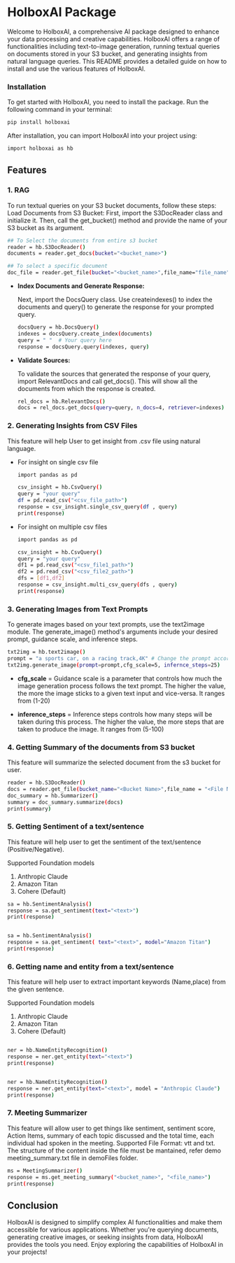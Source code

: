 # HolboxAI Package
Welcome to HolboxAI, a comprehensive AI package designed to enhance your data processing and creative capabilities. HolboxAI offers a range of functionalities including text-to-image generation, running textual queries on documents stored in your S3 bucket, and generating insights from natural language queries. This README provides a detailed guide on how to install and use the various features of HolboxAI.

### **Installation**

To get started with HolboxAI, you need to install the package. Run the following command in your terminal:
```sh
pip install holboxai
```

After installation, you can import HolboxAI into your project using:
```sh
import holboxai as hb
```
## Features
### 1. RAG 
To run textual queries on your S3 bucket documents, follow these steps:
Load Documents from S3 Bucket:
First, import the S3DocReader class and initialize it. Then, call the get_bucket() method and provide the name of your S3 bucket as its argument.
```sh
## To Select the documents from entire s3 bucket
reader = hb.S3DocReader()
documents = reader.get_docs(bucket="<bucket_name>")

## To select a specific document
doc_file = reader.get_file(bucket="<bucket_name>",file_name="file_name")
```
- **Index Documents and Generate Response:**

    Next, import the DocsQuery class. Use createindexes() to index the documents and query() to generate the response for your prompted query.
    ```sh
    docsQuery = hb.DocsQuery()
    indexes = docsQuery.create_index(documents)
    query = " "  # Your query here
    response = docsQuery.query(indexes, query)
    ```
- **Validate Sources:**

    To validate the sources that generated the response of your query, import RelevantDocs and call get_docs(). This will show all the documents from which the response is created.
    ```sh
    rel_docs = hb.RelevantDocs()
    docs = rel_docs.get_docs(query=query, n_docs=4, retriever=indexes)
    ```

### 2. Generating Insights from CSV Files
This feature will help User to get insight from .csv file using natural language.

- For insight on single csv file
    ```sh
    import pandas as pd

    csv_insight = hb.CsvQuery()
    query = "your query"
    df = pd.read_csv("<csv_file_path>")
    response = csv_insight.single_csv_query(df , query)
    print(response)
    ```
- For insight on multiple csv files
    ```sh
    import pandas as pd

    csv_insight = hb.CsvQuery()
    query = "your query"
    df1 = pd.read_csv("<csv_file1_path>")
    df2 = pd.read_csv("<csv_file2_path>")
    dfs = [df1,df2]
    response = csv_insight.multi_csv_query(dfs , query)
    print(response)
    ```

### 3. Generating Images from Text Prompts
To generate images based on your text prompts, use the text2image module. The generate_image() method's arguments include your desired prompt, guidance scale, and inference steps.


```sh
txt2img = hb.text2image()
prompt = "a sports car, on a racing track,4K" # Change the prompt according to requirement
txt2img.generate_image(prompt=prompt,cfg_scale=5, infernce_steps=25) 
```

- **cfg_scale** = Guidance scale is a parameter that controls how much the image generation 
            process follows the text prompt. The higher the value, the more the image
            sticks to a given text input and vice-versa. It ranges from (1-20)
             
- **inference_steps** = Inference steps controls how many steps will be taken during this process. 
                  The higher the value, the more steps that are taken to produce the image.
                  It ranges from (5-100) 


### 4. Getting Summary of the documents from S3 bucket
This feature will summarize the selected document from the s3 bucket for user.
```sh
reader = hb.S3DocReader()
docs = reader.get_file(bucket_name="<Bucket Name>",file_name = "<File Name>")
doc_summary = hb.Summarizer()
summary = doc_summary.summarize(docs)
print(summary)
```

### 5. Getting Sentiment of a text/sentence
This feature will help user to get the sentiment of the text/sentence
(Positive/Negative).

Supported Foundation models
1. Anthropic  Claude
2. Amazon Titan
3. Cohere (Default)
```sh
sa = hb.SentimentAnalysis()
response = sa.get_sentiment(text="<text>")
print(response)
```

```sh

sa = hb.SentimentAnalysis()
response = sa.get_sentiment( text="<text>", model="Amazon Titan")
print(response)
```
### 6. Getting name and entity from a text/sentence
This feature will help user to extract important keywords (Name,place) from the given sentence.

Supported Foundation models
1. Anthropic  Claude
2. Amazon Titan
3. Cohere (Default)
```sh

ner = hb.NameEntityRecognition()
response = ner.get_entity(text="<text>")
print(response)
```

```sh

ner = hb.NameEntityRecognition()
response = ner.get_entity(text="<text>", model = "Anthropic Claude")
print(response)
```
### 7. Meeting Summarizer
This feature will allow user to get things like sentiment, sentiment score, Action Items, summary of each topic discussed and the total time, each individual had spoken in the meeting.
Supported File Format: vtt and txt.
The structure of the content inside the file must be mantained, refer demo meeting_summary.txt file in demoFiles folder. 
```sh
ms = MeetingSummarizer()
response = ms.get_meeting_summary("<bucket_name>", "<file_name>")
print(response)
```
## Conclusion
HolboxAI is designed to simplify complex AI functionalities and make them accessible for various applications. Whether you're querying documents, generating creative images, or seeking insights from data, HolboxAI provides the tools you need. Enjoy exploring the capabilities of HolboxAI in your projects!

